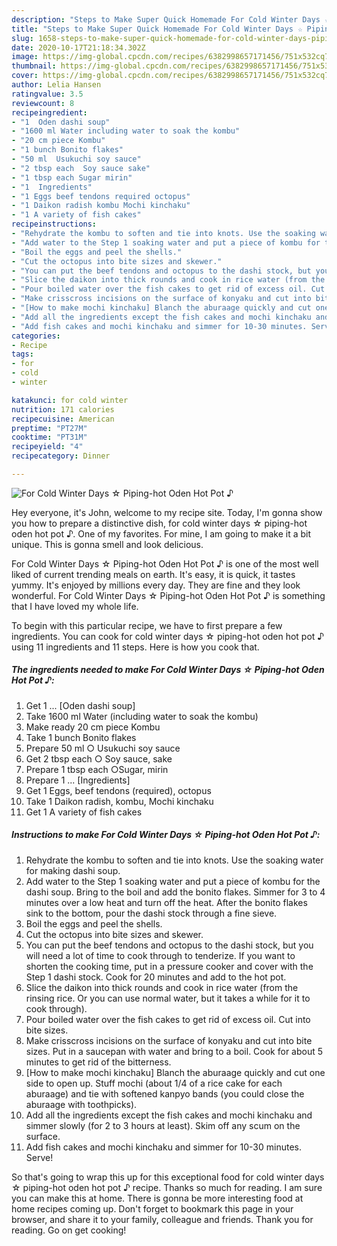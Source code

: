 ```yaml
---
description: "Steps to Make Super Quick Homemade For Cold Winter Days ☆ Piping-hot Oden Hot Pot ♪"
title: "Steps to Make Super Quick Homemade For Cold Winter Days ☆ Piping-hot Oden Hot Pot ♪"
slug: 1658-steps-to-make-super-quick-homemade-for-cold-winter-days-piping-hot-oden-hot-pot
date: 2020-10-17T21:18:34.302Z
image: https://img-global.cpcdn.com/recipes/6382998657171456/751x532cq70/for-cold-winter-days-☆-piping-hot-oden-hot-pot-♪-recipe-main-photo.jpg
thumbnail: https://img-global.cpcdn.com/recipes/6382998657171456/751x532cq70/for-cold-winter-days-☆-piping-hot-oden-hot-pot-♪-recipe-main-photo.jpg
cover: https://img-global.cpcdn.com/recipes/6382998657171456/751x532cq70/for-cold-winter-days-☆-piping-hot-oden-hot-pot-♪-recipe-main-photo.jpg
author: Lelia Hansen
ratingvalue: 3.5
reviewcount: 8
recipeingredient:
- "1  Oden dashi soup"
- "1600 ml Water including water to soak the kombu"
- "20 cm piece Kombu"
- "1 bunch Bonito flakes"
- "50 ml  Usukuchi soy sauce"
- "2 tbsp each  Soy sauce sake"
- "1 tbsp each Sugar mirin"
- "1  Ingredients"
- "1 Eggs beef tendons required octopus"
- "1 Daikon radish kombu Mochi kinchaku"
- "1 A variety of fish cakes"
recipeinstructions:
- "Rehydrate the kombu to soften and tie into knots. Use the soaking water for making dashi soup."
- "Add water to the Step 1 soaking water and put a piece of kombu for the dashi soup. Bring to the boil and add the bonito flakes. Simmer for 3 to 4 minutes over a low heat and turn off the heat. After the bonito flakes sink to the bottom, pour the dashi stock through a fine sieve."
- "Boil the eggs and peel the shells."
- "Cut the octopus into bite sizes and skewer."
- "You can put the beef tendons and octopus to the dashi stock, but you will need a lot of time to cook through to tenderize. If you want to shorten the cooking time, put in a pressure cooker and cover with the Step 1 dashi stock. Cook for 20 minutes and add to the hot pot."
- "Slice the daikon into thick rounds and cook in rice water (from the rinsing rice. Or you can use normal water, but it takes a while for it to cook through)."
- "Pour boiled water over the fish cakes to get rid of excess oil. Cut into bite sizes."
- "Make crisscross incisions on the surface of konyaku and cut into bite sizes. Put in a saucepan with water and bring to a boil. Cook for about 5 minutes to get rid of the bitterness."
- "[How to make mochi kinchaku] Blanch the aburaage quickly and cut one side to open up. Stuff mochi (about 1/4 of a rice cake for each aburaage) and tie with softened kanpyo bands (you could close the aburaage with toothpicks)."
- "Add all the ingredients except the fish cakes and mochi kinchaku and simmer slowly (for 2 to 3 hours at least). Skim off any scum on the surface."
- "Add fish cakes and mochi kinchaku and simmer for 10-30 minutes. Serve!"
categories:
- Recipe
tags:
- for
- cold
- winter

katakunci: for cold winter 
nutrition: 171 calories
recipecuisine: American
preptime: "PT27M"
cooktime: "PT31M"
recipeyield: "4"
recipecategory: Dinner

---
```



![For Cold Winter Days ☆ Piping-hot Oden Hot Pot ♪](https://img-global.cpcdn.com/recipes/6382998657171456/751x532cq70/for-cold-winter-days-☆-piping-hot-oden-hot-pot-♪-recipe-main-photo.jpg)

Hey everyone, it's John, welcome to my recipe site. Today, I'm gonna show you how to prepare a distinctive dish, for cold winter days ☆ piping-hot oden hot pot ♪. One of my favorites. For mine, I am going to make it a bit unique. This is gonna smell and look delicious.

For Cold Winter Days ☆ Piping-hot Oden Hot Pot ♪ is one of the most well liked of current trending meals on earth. It's easy, it is quick, it tastes yummy. It's enjoyed by millions every day. They are fine and they look wonderful. For Cold Winter Days ☆ Piping-hot Oden Hot Pot ♪ is something that I have loved my whole life.




To begin with this particular recipe, we have to first prepare a few ingredients. You can cook for cold winter days ☆ piping-hot oden hot pot ♪ using 11 ingredients and 11 steps. Here is how you cook that.

<!--inarticleads1-->

##### The ingredients needed to make For Cold Winter Days ☆ Piping-hot Oden Hot Pot ♪:

1. Get 1 ... [Oden dashi soup]
1. Take 1600 ml Water (including water to soak the kombu)
1. Make ready 20 cm piece Kombu
1. Take 1 bunch Bonito flakes
1. Prepare 50 ml ○ Usukuchi soy sauce
1. Get 2 tbsp each ○ Soy sauce, sake
1. Prepare 1 tbsp each ○Sugar, mirin
1. Prepare 1 ... [Ingredients]
1. Get 1 Eggs, beef tendons (required), octopus
1. Take 1 Daikon radish, kombu, Mochi kinchaku
1. Get 1 A variety of fish cakes




<!--inarticleads2-->

##### Instructions to make For Cold Winter Days ☆ Piping-hot Oden Hot Pot ♪:

1. Rehydrate the kombu to soften and tie into knots. Use the soaking water for making dashi soup.
1. Add water to the Step 1 soaking water and put a piece of kombu for the dashi soup. Bring to the boil and add the bonito flakes. Simmer for 3 to 4 minutes over a low heat and turn off the heat. After the bonito flakes sink to the bottom, pour the dashi stock through a fine sieve.
1. Boil the eggs and peel the shells.
1. Cut the octopus into bite sizes and skewer.
1. You can put the beef tendons and octopus to the dashi stock, but you will need a lot of time to cook through to tenderize. If you want to shorten the cooking time, put in a pressure cooker and cover with the Step 1 dashi stock. Cook for 20 minutes and add to the hot pot.
1. Slice the daikon into thick rounds and cook in rice water (from the rinsing rice. Or you can use normal water, but it takes a while for it to cook through).
1. Pour boiled water over the fish cakes to get rid of excess oil. Cut into bite sizes.
1. Make crisscross incisions on the surface of konyaku and cut into bite sizes. Put in a saucepan with water and bring to a boil. Cook for about 5 minutes to get rid of the bitterness.
1. [How to make mochi kinchaku] Blanch the aburaage quickly and cut one side to open up. Stuff mochi (about 1/4 of a rice cake for each aburaage) and tie with softened kanpyo bands (you could close the aburaage with toothpicks).
1. Add all the ingredients except the fish cakes and mochi kinchaku and simmer slowly (for 2 to 3 hours at least). Skim off any scum on the surface.
1. Add fish cakes and mochi kinchaku and simmer for 10-30 minutes. Serve!




So that's going to wrap this up for this exceptional food for cold winter days ☆ piping-hot oden hot pot ♪ recipe. Thanks so much for reading. I am sure you can make this at home. There is gonna be more interesting food at home recipes coming up. Don't forget to bookmark this page in your browser, and share it to your family, colleague and friends. Thank you for reading. Go on get cooking!
